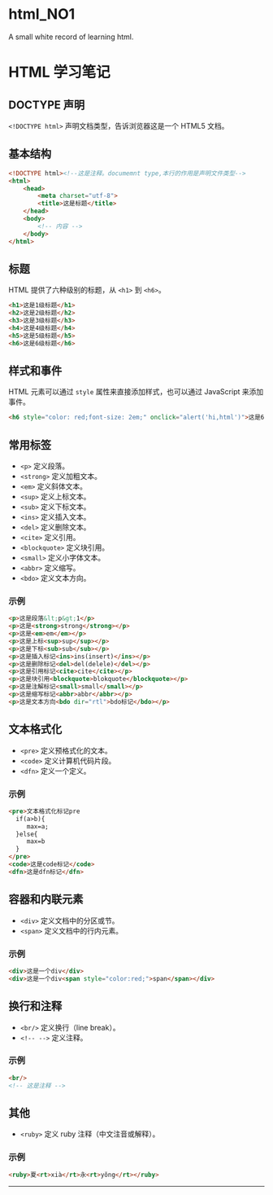 # html_NO1
A small white record of learning html.
# HTML 学习笔记
## DOCTYPE 声明
`<!DOCTYPE html>` 声明文档类型，告诉浏览器这是一个 HTML5 文档。
## 基本结构
```html
<!DOCTYPE html><!--这是注释。documemnt type,本行的作用是声明文件类型-->
<html>
    <head>
        <meta charset="utf-8">
        <title>这是标题</title>
    </head>
    <body>
        <!-- 内容 -->
    </body>
</html>
```
## 标题
HTML 提供了六种级别的标题，从 `<h1>` 到 `<h6>`。
```html
<h1>这是1级标题</h1>
<h2>这是2级标题</h2>
<h3>这是3级标题</h3>
<h4>这是4级标题</h4>
<h5>这是5级标题</h5>
<h6>这是6级标题</h6>
```
## 样式和事件
HTML 元素可以通过 `style` 属性来直接添加样式，也可以通过 JavaScript 来添加事件。
```html
<h6 style="color: red;font-size: 2em;" onclick="alert('hi,html')">这是6级标题</h6>
```
## 常用标签
- `<p>` 定义段落。
- `<strong>` 定义加粗文本。
- `<em>` 定义斜体文本。
- `<sup>` 定义上标文本。
- `<sub>` 定义下标文本。
- `<ins>` 定义插入文本。
- `<del>` 定义删除文本。
- `<cite>` 定义引用。
- `<blockquote>` 定义块引用。
- `<small>` 定义小字体文本。
- `<abbr>` 定义缩写。
- `<bdo>` 定义文本方向。

### 示例
```html
<p>这是段落&lt;p&gt;1</p>
<p>这是<strong>strong</strong></p>
<p>这是<em>em</em></p>
<p>这是上标<sup>sup</sup></p>
<p>这是下标<sub>sub</sub></p>
<p>这是插入标记<ins>ins(insert)</ins></p>
<p>这是删除标记<del>del(delele)</del></p>
<p>这是引用标记<cite>cite</cite></p>
<p>这是块引用<blockquote>blokquote</blockquote></p>
<p>这是注解标记<small>small</small></p>
<p>这是缩写标记<abbr>abbr</abbr></p>
<p>这是文本方向<bdo dir="rtl">bdo标记</bdo></p>
```
## 文本格式化
- `<pre>` 定义预格式化的文本。
- `<code>` 定义计算机代码片段。
- `<dfn>` 定义一个定义。

### 示例
```html
<pre>文本格式化标记pre
  if(a>b){
     max=a;
  }else{
     max=b
  }
</pre>
<code>这是code标记</code>
<dfn>这是dfn标记</dfn>
```
## 容器和内联元素
- `<div>` 定义文档中的分区或节。
- `<span>` 定义文档中的行内元素。

### 示例
```html
<div>这是一个div</div>
<div>这是一个div<span style="color:red;">span</span></div>
```
## 换行和注释
- `<br/>` 定义换行（line break）。
- `<!-- -->` 定义注释。

### 示例
```html
<br/>
<!-- 这是注释 -->
```
## 其他
- `<ruby>` 定义 ruby 注释（中文注音或解释）。

### 示例
```html
<ruby>夏<rt>xià</rt>永<rt>yŏng</rt></ruby>
```

---
